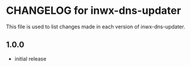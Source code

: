 # CHANGELOG for inwx-dns-updater

This file is used to list changes made in each version of inwx-dns-updater.

## 1.0.0

* initial release
